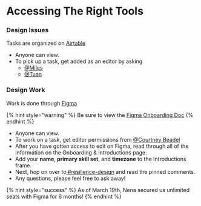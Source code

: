# Accessing The Right Tools

### **Design Issues**

Tasks are organized on [Airtable](https://airtable.com/tblRjd2McKgRW9MKj/viwAsqEsBiGxnqy7H?blocks=hide)

* Anyone can view.
* To pick up a task, get added as an editor by asking 
  * [@Miles](https://mutualaidworld.slack.com/team/U0109L8SYH3)
  * [@Tuan](https://mutualaidworld.slack.com/team/UVD8UBX0B)

### **Design Work**

Work is done through [Figma](https://www.figma.com/file/GLg0zPNnwMEGIb9TytCrxQ/Resilience-App)

{% hint style="warning" %}
Be sure to view the [Figma Onboarding Doc](https://www.figma.com/file/GLg0zPNnwMEGIb9TytCrxQ/Resilience-App?node-id=1257%3A553)
{% endhint %}

* Anyone can view.
* To work on a task, get editor permissions from [@Courtney Beadel](https://mutualaidworld.slack.com/team/U010H1FTE8Z)
* After you have gotten access to edit on Figma, read through all of the information on the Onboarding & Introductions page.
* Add your **name**, **primary skill set**, and **timezone** to the Introductions frame.
* Next, hop on over to[ \#resilience-design](https://mutualaidworld.slack.com/archives/C010PH9MAFL) and read the pinned comments.
* Any questions, please feel free to ask away!

{% hint style="success" %}
As of March 19th, Nena secured us unlimited seats with Figma for 6 months!
{% endhint %}



